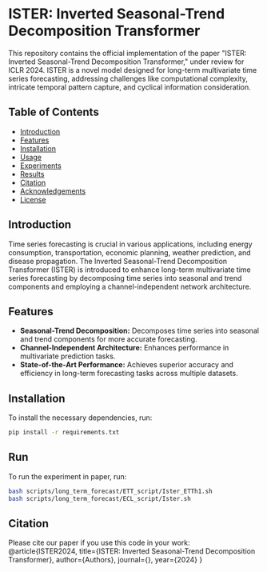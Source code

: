 # ISTER: Inverted Seasonal-Trend Decomposition Transformer

This repository contains the official implementation of the paper "ISTER: Inverted Seasonal-Trend Decomposition Transformer," under review for ICLR 2024. ISTER is a novel model designed for long-term multivariate time series forecasting, addressing challenges like computational complexity, intricate temporal pattern capture, and cyclical information consideration.

## Table of Contents
- [Introduction](#introduction)
- [Features](#features)
- [Installation](#installation)
- [Usage](#usage)
- [Experiments](#experiments)
- [Results](#results)
- [Citation](#citation)
- [Acknowledgements](#acknowledgements)
- [License](#license)

## Introduction

Time series forecasting is crucial in various applications, including energy consumption, transportation, economic planning, weather prediction, and disease propagation. The Inverted Seasonal-Trend Decomposition Transformer (ISTER) is introduced to enhance long-term multivariate time series forecasting by decomposing time series into seasonal and trend components and employing a channel-independent network architecture.

## Features

- **Seasonal-Trend Decomposition:** Decomposes time series into seasonal and trend components for more accurate forecasting.
- **Channel-Independent Architecture:** Enhances performance in multivariate prediction tasks.
- **State-of-the-Art Performance:** Achieves superior accuracy and efficiency in long-term forecasting tasks across multiple datasets.

## Installation

To install the necessary dependencies, run:

```bash
pip install -r requirements.txt
```

## Run

To run the experiment in paper, run:

```bash
bash scripts/long_term_forecast/ETT_script/Ister_ETTh1.sh
bash scripts/long_term_forecast/ECL_script/Ister.sh
```

## Citation
Please cite our paper if you use this code in your work:
@article{ISTER2024,
  title={ISTER: Inverted Seasonal-Trend Decomposition Transformer},
  author={Authors},
  journal={},
  year={2024}
}
